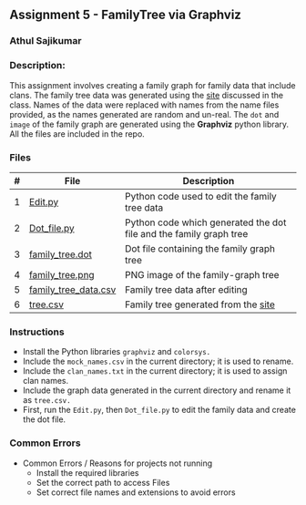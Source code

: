 
## Assignment 5 - FamilyTree via Graphviz
### Athul Sajikumar
### Description:

This assignment involves creating a family graph for family data that include clans. The family tree data was generated using the [site](http://mcdemarco.net/tools/family-tree-generator/lineage.html) discussed in the class. Names of the data were replaced with names from the name files provided, as the names generated are random and un-real. The `dot` and `image` of the family graph are generated using the **Graphviz** python library. All the files are included in the repo.

### Files


|   #   | File            | Description                                        |
| :---: | --------------- | -------------------------------------------------- |
|   1   |[Edit.py](./Edit.py)        | Python code used to edit the family tree data      |
|   2   | [Dot_file.py](./Dot_file.py)  | Python code which generated the dot file and the family graph tree        |
|   3   | [family_tree.dot](./family_tree.dot) | Dot file containing the family graph tree |
|   4   | [family_tree.png](./family_tree.png) | PNG image of the family-graph tree |
|   5   | [family_tree_data.csv](./family_tree_data.csv) | Family tree data after editing  |
|   6   | [tree.csv](./tree.csv) | Family tree generated from the [site](http://mcdemarco.net/tools/family-tree-generator/lineage.html) |

### Instructions

- Install the Python libraries `graphviz` and `colorsys.`
- Include the `mock_names.csv` in the current directory; it is used to rename.
- Include the `clan_names.txt` in the current directory; it is used to assign clan names.
- Include the graph data generated in the current directory and rename it as `tree.csv.`
- First, run the `Edit.py`, then `Dot_file.py` to edit the family data and create the dot file.

### Common Errors

- Common Errors / Reasons for projects not running
    - Install the required libraries
    - Set the correct path to access Files
    - Set correct file names and extensions to avoid errors
